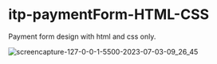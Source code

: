 # itp-paymentForm-HTML-CSS
 Payment form design with html and css only.

![screencapture-127-0-0-1-5500-2023-07-03-09_26_45](https://github.com/itpmanis/Learning-html-from-scratch-2023/assets/95114404/aa2901f9-5ad0-478e-99d3-63003d2b9768)
